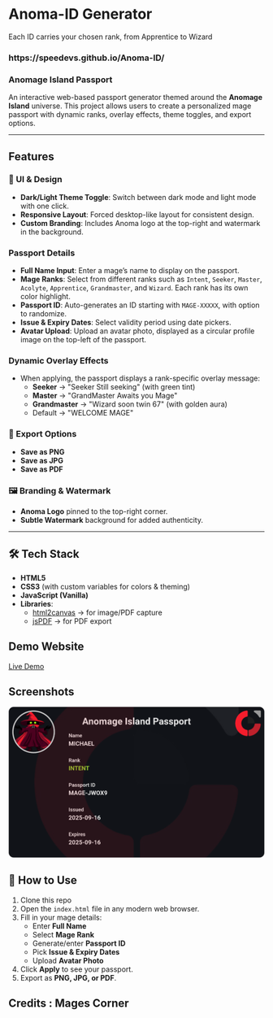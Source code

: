 # Anoma-ID Generator 
Each ID carries your chosen rank, from Apprentice to Wizard


<h3> https://speedevs.github.io/Anoma-ID/</h3>

<h3>Anomage Island Passport </h3>

An interactive web-based passport generator themed around the **Anomage Island** universe. This project allows users to create a personalized mage passport with dynamic ranks, overlay effects, theme toggles, and export options.

---

##  Features

### 🎨 UI & Design
- **Dark/Light Theme Toggle**: Switch between dark mode and light mode with one click.
- **Responsive Layout**: Forced desktop-like layout for consistent design.
- **Custom Branding**: Includes Anoma logo at the top-right and watermark in the background.

###  Passport Details
- **Full Name Input**: Enter a mage’s name to display on the passport.
- **Mage Ranks**: Select from different ranks such as `Intent`, `Seeker`, `Master`, `Acolyte`, `Apprentice`, `Grandmaster`, and `Wizard`. Each rank has its own color highlight.
- **Passport ID**: Auto-generates an ID starting with `MAGE-XXXXX`, with option to randomize.
- **Issue & Expiry Dates**: Select validity period using date pickers.
- **Avatar Upload**: Upload an avatar photo, displayed as a circular profile image on the top-left of the passport.

###  Dynamic Overlay Effects
- When applying, the passport displays a rank-specific overlay message:
  - **Seeker** → "Seeker Still seeking" (with green tint)
  - **Master** → "GrandMaster Awaits you Mage"
  - **Grandmaster** → "Wizard soon twin 67" (with golden aura)
  - Default → "WELCOME MAGE"

### 💾 Export Options
- **Save as PNG**
- **Save as JPG**
- **Save as PDF**

### 🖼 Branding & Watermark
- **Anoma Logo** pinned to the top-right corner.
- **Subtle Watermark** background for added authenticity.

---

## 🛠 Tech Stack
- **HTML5**
- **CSS3** (with custom variables for colors & theming)
- **JavaScript (Vanilla)**
- **Libraries**:
  - [html2canvas](https://html2canvas.hertzen.com/) → for image/PDF capture
  - [jsPDF](https://github.com/parallax/jsPDF) → for PDF export


## Demo Website

[Live Demo](https://speedevs.github.io/Anoma-ID/)

## Screenshots
![Screenshot of a comment on a GitHub issue showing an image, added in the Markdown, of an Octocat smiling and raising a tentacle.](https://raw.githubusercontent.com/Speedevs/Anoma-ID/refs/heads/main/passport.png)


## 📖 How to Use
1. Clone this repo
2. Open the `index.html` file in any modern web browser.
3. Fill in your mage details:
   - Enter **Full Name**
   - Select **Mage Rank**
   - Generate/enter **Passport ID**
   - Pick **Issue & Expiry Dates**
   - Upload **Avatar Photo**
4. Click **Apply** to see your passport.
5. Export as **PNG, JPG, or PDF**.

## Credits : Mages Corner

